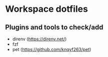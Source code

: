# Workspace dotfiles

## Plugins and tools to check/add

* direnv (https://direnv.net/)
* fzf
* pet (https://github.com/knqyf263/pet)

